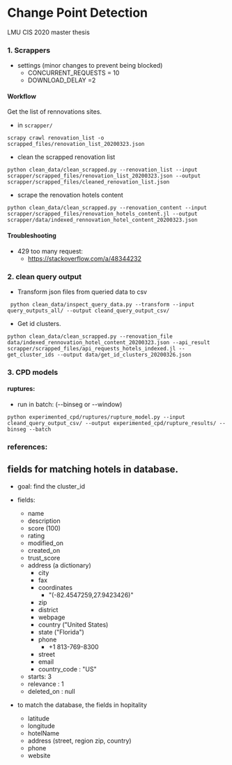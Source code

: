 # Change Point Detection
LMU CIS 2020 master thesis

### 1. Scrappers
- settings (minor changes to prevent being blocked)
    - CONCURRENT_REQUESTS = 10
    - DOWNLOAD_DELAY =2 

#### Workflow
Get the list of rennovations sites.

- in `scrapper/`

```
scrapy crawl renovation_list -o scrapped_files/renovation_list_20200323.json
```

- clean the scrapped renovation list 

```
python clean_data/clean_scrapped.py --renovation_list --input scrapper/scrapped_files/renovation_list_20200323.json --output scrapper/scrapped_files/cleaned_renovation_list.json
```

- scrape the renovation hotels content

```
python clean_data/clean_scrapped.py --renovation_content --input scrapper/scrapped_files/renovation_hotels_content.jl --output scrapper/data/indexed_rennovation_hotel_content_20200323.json
```



#### Troubleshooting
* 429 too many request:
    - https://stackoverflow.com/a/48344232



### 2. clean query output 

- Transform json files from queried data to csv 

```
 python clean_data/inspect_query_data.py --transform --input query_outputs_all/ --output cleand_query_output_csv/
```

- Get id clusters.

```
python clean_data/clean_scrapped.py --renovation_file data/indexed_rennovation_hotel_content_20200323.json --api_result scrapper/scrapped_files/api_requests_hotels_indexed.jl --get_cluster_ids --output data/get_id_clusters_20200326.json
```
### 3. CPD models

#### ruptures:
- run in batch: (--binseg or --window)
```
python experimented_cpd/ruptures/rupture_model.py --input cleand_query_output_csv/ --output experimented_cpd/rupture_results/ --binseg --batch
```


### references:


## fields for matching hotels in database.

- goal: find the cluster_id
- fields:
    - name
    - description
    - score (100)
    - rating
    - modified_on
    - created_on
    - trust_score
    - address  (a dictionary)
        * city
        * fax 
        * coordinates 
            * "(-82.4547259,27.9423426)"
        * zip
        * district
        * webpage
        * country ("United States)
        * state ("Florida")
        * phone
            * +1 813-769-8300
        * street
        * email
        * country_code : "US"
    - starts: 3
    - relevance : 1
    - deleted_on : null

- to match the database, the fields in hopitality
    - latitude
    - longitude
    - hotelName
    - address (street, region zip, country)
    - phone
    - website
    
